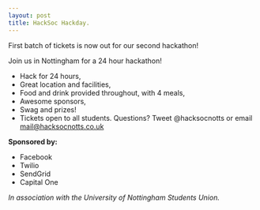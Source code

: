 ```yaml
---
layout: post
title: HackSoc Hackday.
---
```


First batch of tickets is now out for our second hackathon!

Join us in Nottingham for a 24 hour hackathon!

* Hack for 24 hours,
* Great location and facilities,
* Food and drink provided throughout, with 4 meals,
* Awesome sponsors,
* Swag and prizes!
* Tickets open to all students. Questions? Tweet @hacksocnotts or email mail@hacksocnotts.co.uk

**Sponsored by:**

* Facebook
* Twilio
* SendGrid
* Capital One
 

*In association with the University of Nottingham Students Union.*
